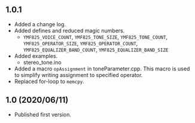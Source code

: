 ## 1.0.1

- Added a change log.
- Added defines and reduced magic numbers.
  - `YMF825_VOICE_COUNT`, `YMF825_TONE_SIZE`, `YMF825_TONE_COUNT`, `YMF825_OPERATOR_SIZE`, `YMF825_OPERATOR_COUNT`, `YMF825_EQUALIZER_BAND_COUNT`, `YMF825_EQUALIZER_BAND_SIZE`
- Added examples.
  - stereo_tone.ino
- Added a macro `opAssignment` in toneParameter.cpp. This macro is used to simplify writing assignment to specified operator.
- Replaced for-loop to `memcpy`.

## 1.0 (2020/06/11)

- Published first version.
